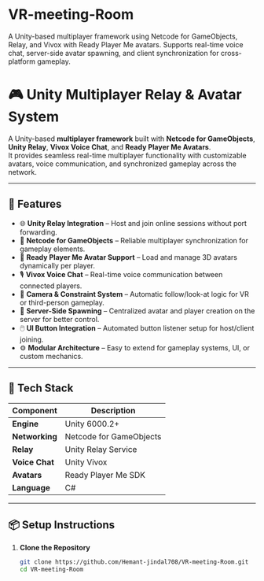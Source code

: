# VR-meeting-Room
A Unity-based multiplayer framework using Netcode for GameObjects, Relay, and Vivox with Ready Player Me avatars. Supports real-time voice chat, server-side avatar spawning, and client synchronization for cross-platform gameplay.
# 🎮 Unity Multiplayer Relay & Avatar System

A Unity-based **multiplayer framework** built with **Netcode for GameObjects**, **Unity Relay**, **Vivox Voice Chat**, and **Ready Player Me Avatars**.  
It provides seamless real-time multiplayer functionality with customizable avatars, voice communication, and synchronized gameplay across the network.

---

## 🚀 Features

- 🌐 **Unity Relay Integration** – Host and join online sessions without port forwarding.  
- 🧠 **Netcode for GameObjects** – Reliable multiplayer synchronization for gameplay elements.  
- 🧍 **Ready Player Me Avatar Support** – Load and manage 3D avatars dynamically per player.  
- 🎙️ **Vivox Voice Chat** – Real-time voice communication between connected players.  
- 🎥 **Camera & Constraint System** – Automatic follow/look-at logic for VR or third-person gameplay.  
- 🧱 **Server-Side Spawning** – Centralized avatar and player creation on the server for better control.  
- 🖱️ **UI Button Integration** – Automated button listener setup for host/client joining.  
- ⚙️ **Modular Architecture** – Easy to extend for gameplay systems, UI, or custom mechanics.

---

## 🧩 Tech Stack

| Component       | Description             |
|-----------------|-------------------------|
| **Engine**      | Unity 6000.2+           |
| **Networking**  | Netcode for GameObjects |
| **Relay**       | Unity Relay Service     |
| **Voice Chat**  | Unity Vivox             |
| **Avatars**     | Ready Player Me SDK     |
| **Language**    | C#                      |

---

## 📦 Setup Instructions

1. **Clone the Repository**
   ```bash
   git clone https://github.com/Hemant-jindal708/VR-meeting-Room.git
   cd VR-meeting-Room
